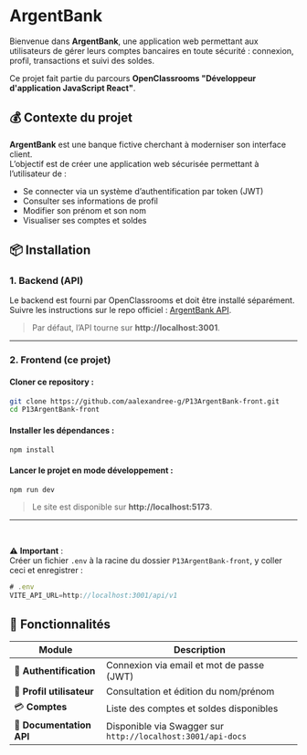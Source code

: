 # ArgentBank

Bienvenue dans **ArgentBank**, une application web permettant aux utilisateurs de gérer leurs comptes bancaires en toute sécurité : connexion, profil, transactions et suivi des soldes.

Ce projet fait partie du parcours **OpenClassrooms "Développeur d'application JavaScript React"**.

## 💰 Contexte du projet

**ArgentBank** est une banque fictive cherchant à moderniser son interface client.  
L’objectif est de créer une application web sécurisée permettant à l’utilisateur de :

- Se connecter via un système d’authentification par token (JWT)
- Consulter ses informations de profil
- Modifier son prénom et son nom
- Visualiser ses comptes et soldes

## 📦 Installation

### 1. Backend (API)

Le backend est fourni par OpenClassrooms et doit être installé séparément.  
Suivre les instructions sur le repo officiel : [ArgentBank API](https://github.com/OpenClassrooms-Student-Center/Project-10-Bank-API).

> Par défaut, l’API tourne sur **http://localhost:3001**.

---

### 2. Frontend (ce projet)

#### Cloner ce repository :

```bash
git clone https://github.com/aalexandree-g/P13ArgentBank-front.git
cd P13ArgentBank-front
```

#### Installer les dépendances :

```bash
npm install
```

#### Lancer le projet en mode développement :

```bash
npm run dev
```

> Le site est disponible sur **http://localhost:5173**.

---

<br>

⚠️ **Important** :  
 Créer un fichier `.env` à la racine du dossier `P13ArgentBank-front`, y coller ceci et enregistrer :

```js
# .env
VITE_API_URL=http://localhost:3001/api/v1
```

## 📖 Fonctionnalités

| Module                    | Description                                                 |
| ------------------------- | ----------------------------------------------------------- |
| 🔐 **Authentification**   | Connexion via email et mot de passe (JWT)                   |
| 👤 **Profil utilisateur** | Consultation et édition du nom/prénom                       |
| 💳 **Comptes**            | Liste des comptes et soldes disponibles                     |
| 📘 **Documentation API**  | Disponible via Swagger sur `http://localhost:3001/api-docs` |
